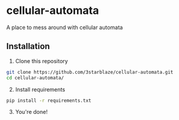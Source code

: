# cellular-automata

A place to mess around with cellular automata

## Installation

1. Clone this repository
``` sh
git clone https://github.com/3starblaze/cellular-automata.git
cd cellular-automata/
```

2. Install requirements

``` sh
pip install -r requirements.txt
```

3. You're done!
